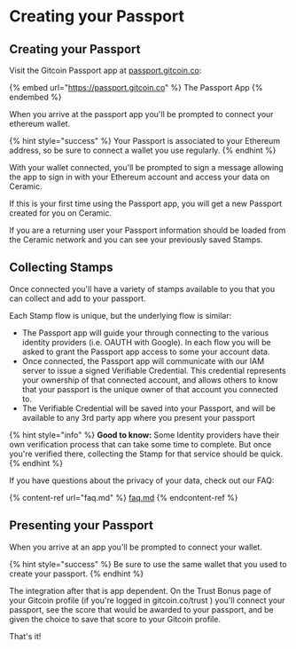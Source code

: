 # Creating your Passport

## Creating your Passport

Visit the Gitcoin Passport app at [passport.gitcoin.co](https://passport.gitcoin.co):

{% embed url="https://passport.gitcoin.co" %}
The Passport App
{% endembed %}

When you arrive at the passport app you'll be prompted to connect your ethereum wallet.

{% hint style="success" %}
Your Passport is associated to your Ethereum address, so be sure to connect a wallet you use regularly.
{% endhint %}

With your wallet connected, you'll be prompted to sign a message allowing the app to sign in with your Ethereum account and access  your data on Ceramic.

If this is your first time using the Passport app, you will get a new Passport created for you on Ceramic.

If you are a returning user your Passport information should be loaded from the Ceramic network and you can see your previously saved Stamps.



## Collecting Stamps

Once connected you'll have a variety of stamps available to you that you can collect and add to your passport.&#x20;

Each Stamp flow is unique, but the underlying flow is similar:&#x20;

* The Passport app will guide your through connecting to the various identity providers (i.e. OAUTH with Google). In each flow you will be asked to grant the Passport app access to some your account data.&#x20;
* Once connected, the Passport app will communicate with our IAM server to issue a signed Verifiable Credential. This credential represents your ownership of that connected account, and allows others to know that your passport is the unique owner of that account you connected to.
* The Verifiable Credential will be saved into your Passport, and will be available to any 3rd party app where you present your passport

{% hint style="info" %}
**Good to know:** Some Identity providers have their own verification process that can take some time to complete. But once you're verified there, collecting the Stamp for that service should be quick.
{% endhint %}



If you have questions about the privacy of your data, check out our FAQ:

{% content-ref url="faq.md" %}
[faq.md](faq.md)
{% endcontent-ref %}

## Presenting your Passport

When you arrive at an app you'll be prompted to connect your wallet.&#x20;

{% hint style="success" %}
Be sure to use the same wallet that you used to create your passport.
{% endhint %}

The integration after that is app dependent. On the Trust Bonus page of your Gitcoin profile (if you're logged in gitcoin.co/trust ) you'll connect your passport, see the score that would be awarded to your passport, and be given the choice to save that score to your Gitcoin profile.

That's it!&#x20;




